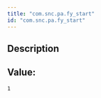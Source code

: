 ```yaml
---
title: "com.snc.pa.fy_start"
id: "com.snc.pa.fy_start"
---
```

## Description



## Value: 
```
1
```